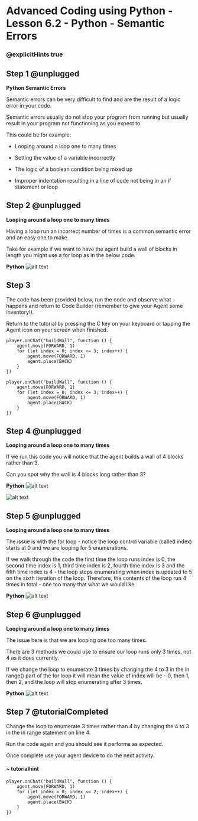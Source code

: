# Advanced Coding using Python - Lesson 6.2 - Python - Semantic Errors

### @explicitHints true

## Step 1 @unplugged
**Python Semantic Errors**

Semantic errors can be very difficult to find and are the result of a logic error in your code.

Semantic errors usually do not stop your program from running but usually result in your program not functioning as you expect to.

This could be for example:
- Looping around a loop one to many times

- Setting the value of a variable incorrectly

- The logic of a boolean condition being mixed up

- Improper indentation resulting in a line of code not being in an if statement or loop

## Step 2 @unplugged
**Looping around a loop one to many times**

Having a loop run an incorrect number of times is a common semantic error and an easy one to make.

Take for example if we want to have the agent build a wall of blocks in length you might use a for loop as in the below code. 

**Python**
![alt text](https://advancedpyv3.codingcredentials.com/Lesson6/6.2/images/16.png?raw=true "Python")

## Step 3
The code has been provided below, run the code and observe what happens and return to Code Builder (remember to give your Agent some inventory!).

Return to the tutorial by pressing the C key on your keyboard or tapping the Agent icon on your screen when finished.
```spy
player.onChat("buildWall", function () {
    agent.move(FORWARD, 1)
    for (let index = 0; index <= 3; index++) {
        agent.move(FORWARD, 1)
        agent.place(BACK)
    }
})
```

```template
player.onChat("buildWall", function () {
    agent.move(FORWARD, 1)
    for (let index = 0; index <= 3; index++) {
        agent.move(FORWARD, 1)
        agent.place(BACK)
    }
})
```

## Step 4 @unplugged
**Looping around a loop one to many times**

If we run this code you will notice that the agent builds a wall of 4 blocks rather than 3.

Can you spot why the wall is 4 blocks long rather than 3?

**Python**
![alt text](https://advancedpyv3.codingcredentials.com/Lesson6/6.2/images/16.png?raw=true "Python")

![alt text](https://advancedpyv3.codingcredentials.com/Lesson6/6.2/images/2.jpg?raw=true "error")

## Step 5 @unplugged
**Looping around a loop one to many times**

The issue is with the for loop - notice the loop control variable (called index) starts at 0 and we are looping for 5 enumerations.

If we walk through the code the first time the loop runs index is 0, the second time index is 1, third time index is 2, fourth time index is 3 and the fifth time index is 4 - the loop stops enumerating when index is updated to 5 on the sixth iteration of the loop.
Therefore, the contents of the loop run 4 times in total - one too many that what we would like.

**Python**
![alt text](https://advancedpyv3.codingcredentials.com/Lesson6/6.2/images/16.png?raw=true "Python")

## Step 6 @unplugged
**Looping around a loop one to many times**

The issue here is that we are looping one too many times.

There are 3 methods we could use to ensure our loop runs only 3 times, not 4 as it does currently.

If we change the loop to enumerate 3 times by changing the 4 to 3 in the in range() part of the for loop it will mean the value of index will be - 0, then 1, then 2,  and the loop will stop enumerating after 3 times.

**Python**
![alt text](https://advancedpyv3.codingcredentials.com/Lesson6/6.2/images/4.jpg?raw=true "Python")

## Step 7 @tutorialCompleted
Change the loop to enumerate 3 times rather than 4 by changing the 4 to 3 in the in range statement on line 4.

Run the code again and you should see it performs as expected.

Once complete use your agent device to do the next activity.

#### ~ tutorialhint
```spy
player.onChat("buildWall", function () {
    agent.move(FORWARD, 1)
    for (let index = 0; index <= 2; index++) {
        agent.move(FORWARD, 1)
        agent.place(BACK)
    }
})
```

